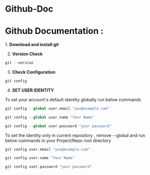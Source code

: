 # Github-Doc

<h1>Github Documentation :</h1>
1. <b>Download and install git</b>

2. <b>Version Check</b> 

 ```PHP 
 git --version
 ```
 
3. <b>Check Configuration</b> 

 ```PHP 
 git config
 ```
 
 
4. <b>SET USER IDENTITY</b>

To set your account's default identity globally run below commands

 ```PHP 
 git config --global user.email "you@example.com"
 ```

 ```PHP 
 git config --global user.name "Your Name"
 ```
 
 ```PHP 
 git config --global user.password "your password"
 ```

To set the identity only in current repository , remove --global and run below commands in your Project/Repo root directory

 ```PHP 
 git config user.email "you@example.com"
 ```

 ```PHP 
 git config user.name "Your Name"
 ```
 
 ```PHP 
 git config user.password "your password"
 ``



